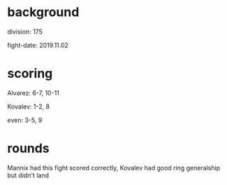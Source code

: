 # background

division: 175

fight-date: 2019.11.02

# scoring

Alvarez: 6-7, 10-11

Kovalev: 1-2, 8

even: 3-5, 9

# rounds

Mannix had this fight scored correctly, Kovalev had good ring generalship but didn't land
